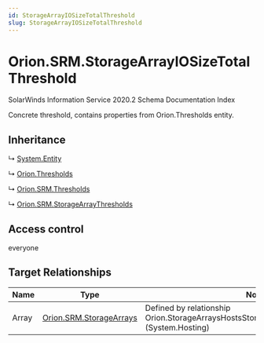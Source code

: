 ```yaml
---
id: StorageArrayIOSizeTotalThreshold
slug: StorageArrayIOSizeTotalThreshold
---
```


# Orion.SRM.StorageArrayIOSizeTotalThreshold

SolarWinds Information Service 2020.2 Schema Documentation Index

Concrete threshold, contains properties from Orion.Thresholds entity.

## Inheritance

↳ [System.Entity](./../System/Entity)

↳ [Orion.Thresholds](./../Orion/Thresholds)

↳ [Orion.SRM.Thresholds](./../Orion.SRM/Thresholds)

↳ [Orion.SRM.StorageArrayThresholds](./../Orion.SRM/StorageArrayThresholds)

## Access control

everyone

## Target Relationships

| Name | Type | Notes |
| ------ | ------ | ------ |
| Array | [Orion.SRM.StorageArrays](./../Orion.SRM/StorageArrays) | Defined by relationship Orion.StorageArraysHostsStorageArrayIOSizeTotalThreshold (System.Hosting) |

